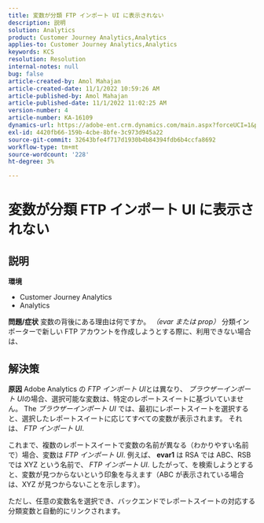 ```yaml
---
title: 変数が分類 FTP インポート UI に表示されない
description: 説明
solution: Analytics
product: Customer Journey Analytics,Analytics
applies-to: Customer Journey Analytics,Analytics
keywords: KCS
resolution: Resolution
internal-notes: null
bug: false
article-created-by: Amol Mahajan
article-created-date: 11/1/2022 10:59:26 AM
article-published-by: Amol Mahajan
article-published-date: 11/1/2022 11:02:25 AM
version-number: 4
article-number: KA-16109
dynamics-url: https://adobe-ent.crm.dynamics.com/main.aspx?forceUCI=1&pagetype=entityrecord&etn=knowledgearticle&id=5dd8dc3b-d459-ed11-9561-6045bd006a22
exl-id: 4420fb66-159b-4cbe-8bfe-3c973d945a22
source-git-commit: 32643bfe4f717d1930b4b84394fdb6b4ccfa8692
workflow-type: tm+mt
source-wordcount: '228'
ht-degree: 3%

---
```


# 変数が分類 FTP インポート UI に表示されない

## 説明

<b>環境</b>
- Customer Journey Analytics
- Analytics



<b>問題/症状</b>
変数の背後にある理由は何ですか。 *（evar または prop）* 分類インポーターで新しい FTP アカウントを作成しようとする際に、利用できない場合は、


## 解決策

<b>原因</b>
Adobe Analytics の *FTP インポート UI*&#x200B;とは異なり、 *ブラウザーインポート UI*&#x200B;の場合、選択可能な変数は、特定のレポートスイートに基づいていません。 The *ブラウザーインポート UI* では、最初にレポートスイートを選択すると、選択したレポートスイートに応じてすべての変数が表示されます。 それは、 *FTP インポート UI*.

これまで、複数のレポートスイートで変数の名前が異なる（わかりやすい名前で）場合、変数は *FTP インポート UI*. 例えば、 <b>evar1</b> は RSA では ABC、RSB では XYZ という名前で、 *FTP インポート UI*. したがって、を検索しようとすると、変数が見つからないという印象を与えます（ABC が表示されている場合は、XYZ が見つからないことを示します）。

ただし、任意の変数名を選択でき、バックエンドでレポートスイートの対応する分類変数と自動的にリンクされます。
